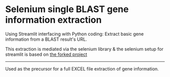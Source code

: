 # Selenium single BLAST gene information extraction
Using Streamlit interfacing with Python coding: 
Extract basic gene information from a BLAST result's URL.

This extraction is mediated via the selenium library & the selenium setup for streamlit is based on [the forked project](https://github.com/S0NM/selenium-demo)

-----
Used as the precursor for a full EXCEL file extraction of gene information. 
